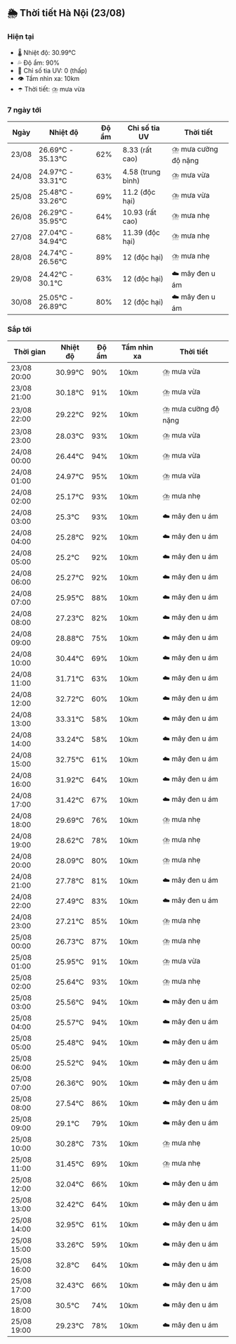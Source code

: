 ## 🌦️ Thời tiết Hà Nội (23/08)

### Hiện tại

- 🌡️ Nhiệt độ: 30.99℃
- 💦 Độ ẩm: 90%
- 🌟 Chỉ số tia UV: 0 (thấp)
- 👁️ Tầm nhìn xa: 10km
- ☂️ Thời tiết: ⛈️ mưa vừa

### 7 ngày tới

| Ngày | Nhiệt độ | Độ ẩm | Chỉ số tia UV | Thời tiết |
| --- | --- | --- | --- | --- |
| 23/08 | 26.69℃ - 35.13℃ | 62% | 8.33 (rất cao) | ⛈️ mưa cường độ nặng |
| 24/08 | 24.97℃ - 33.31℃ | 63% | 4.58 (trung bình) | ⛈️ mưa vừa |
| 25/08 | 25.48℃ - 33.26℃ | 69% | 11.2 (độc hại) | ⛈️ mưa vừa |
| 26/08 | 26.29℃ - 35.95℃ | 64% | 10.93 (rất cao) | ⛈️ mưa nhẹ |
| 27/08 | 27.04℃ - 34.94℃ | 68% | 11.39 (độc hại) | ⛈️ mưa nhẹ |
| 28/08 | 24.74℃ - 26.56℃ | 89% | 12 (độc hại) | ⛈️ mưa nhẹ |
| 29/08 | 24.42℃ - 30.1℃ | 63% | 12 (độc hại) | ☁️ mây đen u ám |
| 30/08 | 25.05℃ - 26.89℃ | 80% | 12 (độc hại) | ☁️ mây đen u ám |

### Sắp tới

| Thời gian | Nhiệt độ | Độ ẩm | Tầm nhìn xa | Thời tiết |
| --- | --- | --- | --- | --- |
| 23/08 20:00 | 30.99℃ | 90% | 10km | ⛈️ mưa vừa |
| 23/08 21:00 | 30.18℃ | 91% | 10km | ⛈️ mưa vừa |
| 23/08 22:00 | 29.22℃ | 92% | 10km | ⛈️ mưa cường độ nặng |
| 23/08 23:00 | 28.03℃ | 93% | 10km | ⛈️ mưa vừa |
| 24/08 00:00 | 26.44℃ | 94% | 10km | ⛈️ mưa vừa |
| 24/08 01:00 | 24.97℃ | 95% | 10km | ⛈️ mưa vừa |
| 24/08 02:00 | 25.17℃ | 93% | 10km | ⛈️ mưa nhẹ |
| 24/08 03:00 | 25.3℃ | 93% | 10km | ☁️ mây đen u ám |
| 24/08 04:00 | 25.28℃ | 92% | 10km | ☁️ mây đen u ám |
| 24/08 05:00 | 25.2℃ | 92% | 10km | ☁️ mây đen u ám |
| 24/08 06:00 | 25.27℃ | 92% | 10km | ☁️ mây đen u ám |
| 24/08 07:00 | 25.95℃ | 88% | 10km | ☁️ mây đen u ám |
| 24/08 08:00 | 27.23℃ | 82% | 10km | ☁️ mây đen u ám |
| 24/08 09:00 | 28.88℃ | 75% | 10km | ☁️ mây đen u ám |
| 24/08 10:00 | 30.44℃ | 69% | 10km | ☁️ mây đen u ám |
| 24/08 11:00 | 31.71℃ | 63% | 10km | ☁️ mây đen u ám |
| 24/08 12:00 | 32.72℃ | 60% | 10km | ☁️ mây đen u ám |
| 24/08 13:00 | 33.31℃ | 58% | 10km | ☁️ mây đen u ám |
| 24/08 14:00 | 33.24℃ | 58% | 10km | ☁️ mây đen u ám |
| 24/08 15:00 | 32.75℃ | 61% | 10km | ☁️ mây đen u ám |
| 24/08 16:00 | 31.92℃ | 64% | 10km | ☁️ mây đen u ám |
| 24/08 17:00 | 31.42℃ | 67% | 10km | ☁️ mây đen u ám |
| 24/08 18:00 | 29.69℃ | 76% | 10km | ⛈️ mưa nhẹ |
| 24/08 19:00 | 28.62℃ | 78% | 10km | ⛈️ mưa nhẹ |
| 24/08 20:00 | 28.09℃ | 80% | 10km | ⛈️ mưa nhẹ |
| 24/08 21:00 | 27.78℃ | 81% | 10km | ☁️ mây đen u ám |
| 24/08 22:00 | 27.49℃ | 83% | 10km | ☁️ mây đen u ám |
| 24/08 23:00 | 27.21℃ | 85% | 10km | ⛈️ mưa nhẹ |
| 25/08 00:00 | 26.73℃ | 87% | 10km | ⛈️ mưa nhẹ |
| 25/08 01:00 | 25.95℃ | 91% | 10km | ⛈️ mưa vừa |
| 25/08 02:00 | 25.64℃ | 93% | 10km | ⛈️ mưa nhẹ |
| 25/08 03:00 | 25.56℃ | 94% | 10km | ☁️ mây đen u ám |
| 25/08 04:00 | 25.57℃ | 94% | 10km | ☁️ mây đen u ám |
| 25/08 05:00 | 25.48℃ | 94% | 10km | ☁️ mây đen u ám |
| 25/08 06:00 | 25.52℃ | 94% | 10km | ☁️ mây đen u ám |
| 25/08 07:00 | 26.36℃ | 90% | 10km | ☁️ mây đen u ám |
| 25/08 08:00 | 27.54℃ | 86% | 10km | ☁️ mây đen u ám |
| 25/08 09:00 | 29.1℃ | 79% | 10km | ☁️ mây đen u ám |
| 25/08 10:00 | 30.28℃ | 73% | 10km | ⛈️ mưa nhẹ |
| 25/08 11:00 | 31.45℃ | 69% | 10km | ⛈️ mưa nhẹ |
| 25/08 12:00 | 32.04℃ | 66% | 10km | ☁️ mây đen u ám |
| 25/08 13:00 | 32.42℃ | 64% | 10km | ☁️ mây đen u ám |
| 25/08 14:00 | 32.95℃ | 61% | 10km | ☁️ mây đen u ám |
| 25/08 15:00 | 33.26℃ | 59% | 10km | ☁️ mây đen u ám |
| 25/08 16:00 | 32.8℃ | 64% | 10km | ☁️ mây đen u ám |
| 25/08 17:00 | 32.43℃ | 66% | 10km | ☁️ mây đen u ám |
| 25/08 18:00 | 30.5℃ | 74% | 10km | ☁️ mây đen u ám |
| 25/08 19:00 | 29.23℃ | 78% | 10km | ☁️ mây đen u ám |
